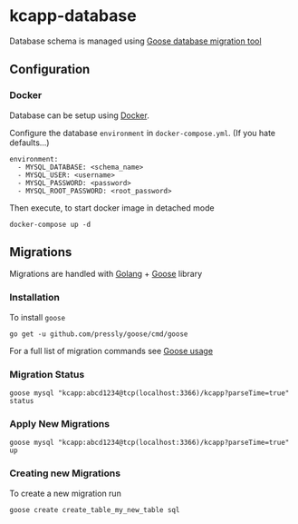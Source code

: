 # kcapp-database
Database schema is managed using [Goose database migration tool](https://github.com/pressly/goose)

## Configuration

### Docker
Database can be setup using [Docker](https://www.docker.com/). 

Configure the database `environment` in  `docker-compose.yml`. (If you hate defaults...)
```
environment:
  - MYSQL_DATABASE: <schema_name>
  - MYSQL_USER: <username>
  - MYSQL_PASSWORD: <password>
  - MYSQL_ROOT_PASSWORD: <root_password>
```
Then execute, to start docker image in detached mode
```
docker-compose up -d
```

## Migrations
Migrations are handled with [Golang](https://golang.org/) + [Goose](https://github.com/pressly/goose) library

### Installation
To install `goose`
```
go get -u github.com/pressly/goose/cmd/goose
```

For a full list of migration commands see [Goose usage](https://github.com/pressly/goose#usage)

### Migration Status
`goose mysql "kcapp:abcd1234@tcp(localhost:3366)/kcapp?parseTime=true" status`

### Apply New Migrations
`goose mysql "kcapp:abcd1234@tcp(localhost:3366)/kcapp?parseTime=true" up`

### Creating new Migrations
To create a new migration run

`goose create create_table_my_new_table sql`
